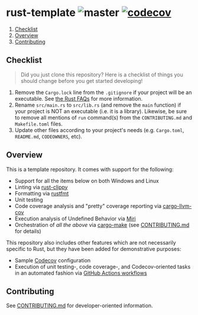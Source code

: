 # rust-template ![master](https://github.com/cooperwalbrun/rust-template/workflows/master/badge.svg) [![codecov](https://codecov.io/gh/cooperwalbrun/rust-template/branch/master/graph/badge.svg?token=SFH1NL79H4)](https://codecov.io/gh/cooperwalbrun/rust-template)

1. [Checklist](#checklist)
2. [Overview](#overview)
3. [Contributing](#contributing)

## Checklist

>Did you just clone this repository? Here is a checklist of things you should change before you get
>started developing!

1. Remove the `Cargo.lock` line from the `.gitignore` if your project will be an executable. See
   [the Rust FAQs](https://doc.rust-lang.org/cargo/faq.html#why-do-binaries-have-cargolock-in-version-control-but-not-libraries)
   for more information.
2. Rename `src/main.rs` to `src/lib.rs` (and remove the `main` function) if your project is NOT an
   executable (i.e. it is a library). Likewise, be sure to remove all mentions of `run` command(s)
   from the `CONTRIBUTING.md` and `Makefile.toml` files.
3. Update other files according to your project's needs (e.g. `Cargo.toml`, `README.md`,
   `CODEOWNERS`, etc).

## Overview

This is a template repository. It comes with support for the following:

* Support for all the items below on both Windows and Linux
* Linting via [rust-clippy](https://github.com/rust-lang/rust-clippy)
* Formatting via [rustfmt](https://github.com/rust-lang/rustfmt)
* Unit testing
* Code coverage analysis and "pretty" coverage reporting via
  [cargo-llvm-cov](https://github.com/taiki-e/cargo-llvm-cov)
* Execution analysis of Undefined Behavior via [Miri](https://github.com/rust-lang/miri)
* Orchestration of *all the above* via [cargo-make](https://github.com/sagiegurari/cargo-make)
(see [CONTRIBUTING.md](CONTRIBUTING.md) for details)

This repository also includes other features which are not necessarily specific to Rust, but they
have been added for demonstrative purposes:

* Sample [Codecov](https://app.codecov.io) configuration
* Execution of unit testing-, code coverage-, and Codecov-oriented tasks in an automated fashion via
  [GitHub Actions workflows](https://docs.github.com/en/actions)

## Contributing

See [CONTRIBUTING.md](CONTRIBUTING.md) for developer-oriented information.
